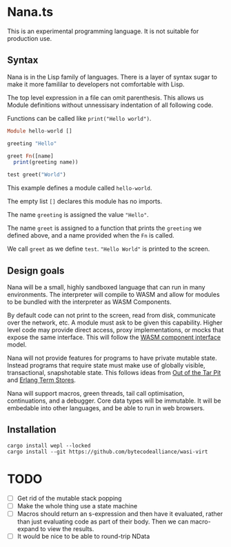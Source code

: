 # Nana.ts

This is an experimental programming language. It is not suitable for production use.

## Syntax

Nana is in the Lisp family of languages. There is a layer of syntax sugar to make
it more famililar to developers not comfortable with Lisp.

The top level expression in a file can omit parenthesis. This allows us Module definitions without unnessisary indentation of all following code.

Functions can be called like `print("Hello world")`.

``` haskell
Module hello-world []

greeting "Hello"

greet Fn([name]
  print(greeting name))

test greet("World")
```

This example defines a module called `hello-world`.

The empty list `[]` declares this module has no imports.

The name `greeting` is assigned the value `"Hello"`.

The name `greet` is assigned to a function that prints the `greeting` we defined above, and a name provided when the `Fn` is called.

We call `greet` as we define `test`. `"Hello World"` is printed to the screen.

## Design goals

Nana will be a small, highly sandboxed language that can run in many environments. The interpreter will compile to WASM and allow for modules to be bundled with the interpreter as WASM Components.

By default code can not print to the screen, read from disk, communicate over the network, etc. A module must ask to be given this capability. Higher level code may provide direct access, proxy implementations, or mocks that expose the same interface. This will follow the [WASM component interface](https://component-model.bytecodealliance.org/design/wit.html) model.

Nana will not provide features for programs to have private mutable state. Instead programs that require state must make use of globally visible, transactional, snapshotable state. This follows ideas from [Out of the Tar Pit](https://github.com/papers-we-love/papers-we-love/blob/main/design/out-of-the-tar-pit.pdf) and [Erlang Term Stores](https://www.erlang.org/docs/23/man/ets).

Nana will support macros, green threads, tail call optimisation, continuations, and a debugger. Core data types will be immutable. It will be embedable into other languages, and be able to run in web browsers.

## Installation

    cargo install wepl --locked
    cargo install --git https://github.com/bytecodealliance/wasi-virt


# TODO

- [ ] Get rid of the mutable stack popping
- [ ] Make the whole thing use a state machine
- [ ] Macros should return an s-expression and then have it evaluated, rather
than just evaluating code as part of their body. Then we can macro-expand to
view the results.
- [ ] It would be nice to be able to round-trip NData